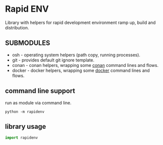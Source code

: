 # Rapid ENV
Library with helpers for rapid development environment ramp up, build and distribution. 

## SUBMODULES
* osh - operating system helpers (path copy, running processes).
* git - provides default git ignore template.
* conan - conan helpers, wrapping some [conan](https://conan.io/) command lines and flows.
* docker - docker helpers, wrapping some [docker](https://www.docker.com/) command lines and flows.

## command line support
run as module via command line.  
```
python -m rapidenv
```

## library usage 
``` python
import rapidenv
```